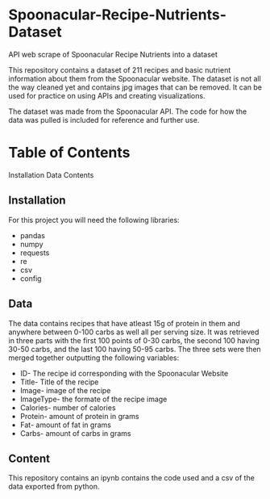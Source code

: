 # Spoonacular-Recipe-Nutrients-Dataset
API web scrape of Spoonacular Recipe Nutrients into a dataset


This repository contains a dataset of 211 recipes and basic nutrient information about them from the Spoonacular website. The dataset is not all the way cleaned yet and contains jpg images that can be removed. It can be used for practice on using APIs and creating visualizations.

The dataset was made from the Spoonacular API. The code for how the data was pulled is included for reference and further use. 


# Table of Contents
Installation
Data
Contents


## Installation
For this project you will need the following libraries:
* pandas
* numpy
* requests
* re
* csv 
* config

## Data
The data contains recipes that have atleast 15g of protein in them and anywhere between 0-100 carbs as well  all per serving size. It was retrieved in three parts with the first 100 points of 0-30 carbs, the second 100 having 30-50 carbs, and the last 100 having 50-95 carbs. The three sets were then merged together outputting the following variables:

* ID- The recipe id corresponding with the Spoonacular Website
* Title- Title of the recipe
* Image- image of the recipe
* ImageType- the formate of the recipe image
* Calories- number of calories
* Protein- amount of protein in grams
* Fat- amount of fat in grams
* Carbs- amount of carbs in grams

## Content 
This repository contains an ipynb contains the code used and a csv of the data exported from python.

